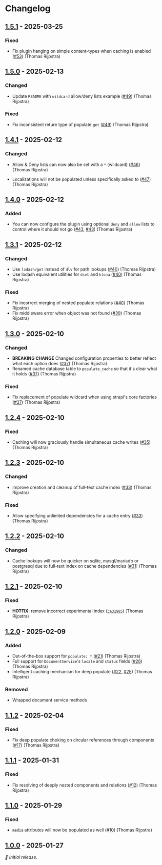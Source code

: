 # Changelog

## [1.5.1] - 2025-03-25

### Fixed

- Fix plugin hanging on simple content-types when caching is enabled ([#53](https://github.com/Four-Lights-NL/strapi-plugin-deep-populate/issues/53)) (Thomas Rijpstra)

## [1.5.0] - 2025-02-13

### Changed

- Update `README` with `wildcard` allow/deny lists example ([#49](https://github.com/Four-Lights-NL/strapi-plugin-deep-populate/issues/49)) (Thomas Rijpstra)

### Fixed

- Fix inconsistent return type of populate `get` ([#49](https://github.com/Four-Lights-NL/strapi-plugin-deep-populate/issues/49)) (Thomas Rijpstra)

## [1.4.1] - 2025-02-12

### Changed

- Allow & Deny lists can now also be set with a `*` (wildcard) ([#46](https://github.com/Four-Lights-NL/strapi-plugin-deep-populate/issues/46)) (Thomas Rijpstra)

- Localizations will not be populated unless specifically asked to ([#47](https://github.com/Four-Lights-NL/strapi-plugin-deep-populate/issues/47)) (Thomas Rijpstra)

## [1.4.0] - 2025-02-12

### Added

- You can now configure the plugin using optional `deny` and `allow` lists to control where it should not go ([#43](https://github.com/Four-Lights-NL/strapi-plugin-deep-populate/issues/43), [#43](https://github.com/Four-Lights-NL/strapi-plugin-deep-populate/issues/43)) (Thomas Rijpstra)

## [1.3.1] - 2025-02-12

### Changed

- Use `lodash/get` instead of `dlv` for path lookups ([#40](https://github.com/Four-Lights-NL/strapi-plugin-deep-populate/issues/40)) (Thomas Rijpstra)
- Use lodash equivalent utilities for `dset` and `klona` ([#40](https://github.com/Four-Lights-NL/strapi-plugin-deep-populate/issues/40)) (Thomas Rijpstra)

### Fixed

- Fix incorrect merging of nested populate relations ([#40](https://github.com/Four-Lights-NL/strapi-plugin-deep-populate/issues/40)) (Thomas Rijpstra)
- Fix middleware error when object was not found ([#39](https://github.com/Four-Lights-NL/strapi-plugin-deep-populate/issues/39)) (Thomas Rijpstra)

## [1.3.0] - 2025-02-10

### Changed

- **BREAKING CHANGE** Changed configuration properties to better reflect what each option does ([#37](https://github.com/Four-Lights-NL/strapi-plugin-deep-populate/issues/37)) (Thomas Rijpstra)
- Renamed cache database table to `populate_cache` so that it's clear what it holds ([#37](https://github.com/Four-Lights-NL/strapi-plugin-deep-populate/issues/37)) (Thomas Rijpstra)

### Fixed

- Fix replacement of populate wildcard when using strapi's core factories ([#37](https://github.com/Four-Lights-NL/strapi-plugin-deep-populate/issues/37)) (Thomas Rijpstra)

## [1.2.4] - 2025-02-10

### Fixed

- Caching will now graciously handle simultaneous cache writes ([#35](https://github.com/Four-Lights-NL/strapi-plugin-deep-populate/issues/35)) (Thomas Rijpstra)

## [1.2.3] - 2025-02-10

### Changed

- Improve creation and cleanup of full-text cache index ([#33](https://github.com/Four-Lights-NL/strapi-plugin-deep-populate/issues/33)) (Thomas Rijpstra)

### Fixed

- Allow specifying unlimited dependencies for a cache entry ([#33](https://github.com/Four-Lights-NL/strapi-plugin-deep-populate/issues/33)) (Thomas Rijpstra)

## [1.2.2] - 2025-02-10

### Changed

- Cache lookups will now be quicker on sqlite, mysql/mariadb or postgresql due to full-text index on cache dependencies ([#31](https://github.com/Four-Lights-NL/strapi-plugin-deep-populate/issues/31)) (Thomas Rijpstra)

## [1.2.1] - 2025-02-10

### Fixed

- **HOTFIX**: remove incorrect experimental index ([`3a31985`](https://github.com/Four-Lights-NL/strapi-plugin-deep-populate/commit/3a31985)) (Thomas Rijpstra)

## [1.2.0] - 2025-02-09

### Added

- Out-of-the-box support for `populate: *` ([#21](https://github.com/Four-Lights-NL/strapi-plugin-deep-populate/issues/21)) (Thomas Rijpstra)
- Full support for `DocumentService`'s `locale` and `status` fields ([#26](https://github.com/Four-Lights-NL/strapi-plugin-deep-populate/issues/26)) (Thomas Rijpstra)
- Intelligent caching mechanism for deep populate ([#22](https://github.com/Four-Lights-NL/strapi-plugin-deep-populate/issues/22), [#25](https://github.com/Four-Lights-NL/strapi-plugin-deep-populate/issues/25)) (Thomas Rijpstra)

### Removed

- Wrapped document service methods

## [1.1.2] - 2025-02-04

### Fixed

- Fix deep populate choking on circular references through components ([#17](https://github.com/Four-Lights-NL/strapi-plugin-deep-populate/issues/17)) (Thomas Rijpstra)

## [1.1.1] - 2025-01-31

### Fixed

- Fix resolving of deeply nested components and relations ([#12](https://github.com/Four-Lights-NL/strapi-plugin-deep-populate/issues/12)) (Thomas Rijpstra)

## [1.1.0] - 2025-01-29

### Fixed

- `media` attributes will now be populated as well ([#10](https://github.com/Four-Lights-NL/strapi-plugin-deep-populate/issues/10)) (Thomas Rijpstra)

## [1.0.0] - 2025-01-27

_:seedling: Initial release._

[1.5.1]: https://github.com/Four-Lights-NL/strapi-plugin-deep-populate/releases/tag/v1.5.1

[1.5.0]: https://github.com/Four-Lights-NL/strapi-plugin-deep-populate/releases/tag/v1.5.0

[1.4.1]: https://github.com/Four-Lights-NL/strapi-plugin-deep-populate/releases/tag/v1.4.1

[1.4.0]: https://github.com/Four-Lights-NL/strapi-plugin-deep-populate/releases/tag/v1.4.0

[1.3.1]: https://github.com/Four-Lights-NL/strapi-plugin-deep-populate/releases/tag/v1.3.1

[1.3.0]: https://github.com/Four-Lights-NL/strapi-plugin-deep-populate/releases/tag/v1.3.0

[1.2.5]: https://github.com/Four-Lights-NL/strapi-plugin-deep-populate/releases/tag/v1.2.5

[1.2.4]: https://github.com/Four-Lights-NL/strapi-plugin-deep-populate/releases/tag/v1.2.4

[1.2.3]: https://github.com/Four-Lights-NL/strapi-plugin-deep-populate/releases/tag/v1.2.3

[1.2.2]: https://github.com/Four-Lights-NL/strapi-plugin-deep-populate/releases/tag/v1.2.2

[1.2.1]: https://github.com/Four-Lights-NL/strapi-plugin-deep-populate/releases/tag/v1.2.1

[1.2.0]: https://github.com/Four-Lights-NL/strapi-plugin-deep-populate/releases/tag/v1.2.0

[1.1.2]: https://github.com/Four-Lights-NL/strapi-plugin-deep-populate/releases/tag/v1.1.2

[1.1.1]: https://github.com/Four-Lights-NL/strapi-plugin-deep-populate/releases/tag/v1.1.1

[1.1.0]: https://github.com/Four-Lights-NL/strapi-plugin-deep-populate/releases/tag/v1.1.0

[1.0.0]: https://github.com/Four-Lights-NL/strapi-plugin-deep-populate/releases/tag/v1.0.0
